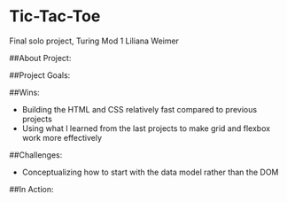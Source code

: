 # Tic-Tac-Toe
Final solo project, Turing Mod 1
Liliana Weimer

##About Project:


##Project Goals:


##Wins:
- Building the HTML and CSS relatively fast compared to previous projects
- Using what I learned from the last projects to make grid and flexbox work more effectively

##Challenges:
- Conceptualizing how to start with the data model rather than the DOM

##In Action:
